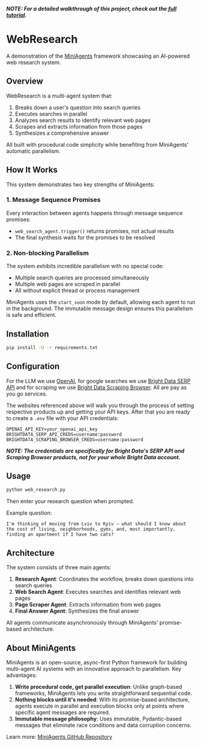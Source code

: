 ***NOTE: For a detailed walkthrough of this project, check out the [full tutorial](https://app.readytensor.ai/publications/miniagents-multi-agent-ai-with-procedural-simplicity-sZ9xgmyLOTyp).***

# WebResearch

A demonstration of the [MiniAgents](https://github.com/teremterem/MiniAgents) framework showcasing an AI-powered web research system.

## Overview

WebResearch is a multi-agent system that:

1. Breaks down a user's question into search queries
2. Executes searches in parallel
3. Analyzes search results to identify relevant web pages
4. Scrapes and extracts information from those pages
5. Synthesizes a comprehensive answer

All built with procedural code simplicity while benefiting from MiniAgents' automatic parallelism.

## How It Works

This system demonstrates two key strengths of MiniAgents:

### 1. Message Sequence Promises

Every interaction between agents happens through message sequence promises:

- `web_search_agent.trigger()` returns promises, not actual results
- The final synthesis waits for the promises to be resolved

### 2. Non-blocking Parallelism

The system exhibits incredible parallelism with no special code:

- Multiple search queries are processed simultaneously
- Multiple web pages are scraped in parallel
- All without explicit thread or process management

MiniAgents uses the `start_soon` mode by default, allowing each agent to run in the background. The immutable message design ensures this parallelism is safe and efficient.

## Installation

```bash
pip install -U -r requirements.txt
```

## Configuration

For the LLM we use [OpenAI](https://platform.openai.com/api-keys), for google searches we use [Bright Data SERP API](https://brightdata.com/products/serp-api) and for scraping we use [Bright Data Scraping Browser](https://brightdata.com/products/scraping-browser). All are pay as you go services.

The websites referenced above will walk you through the process of setting respective products up and getting your API keys. After that you are ready to create a `.env` file with your API credentials:

```
OPENAI_API_KEY=your_openai_api_key
BRIGHTDATA_SERP_API_CREDS=username:password
BRIGHTDATA_SCRAPING_BROWSER_CREDS=username:password
```

***NOTE: The credentials are specifically for Bright Data's SERP API and Scraping Browser products, not for your whole Bright Data account.***

## Usage

```bash
python web_research.py
```

Then enter your research question when prompted.

Example question:
```
I'm thinking of moving from Lviv to Kyiv — what should I know about the cost of living, neighborhoods, gyms, and, most importantly, finding an apartment if I have two cats?
```

## Architecture

The system consists of three main agents:

1. **Research Agent**: Coordinates the workflow, breaks down questions into search queries
2. **Web Search Agent**: Executes searches and identifies relevant web pages
3. **Page Scraper Agent**: Extracts information from web pages
4. **Final Answer Agent**: Synthesizes the final answer

All agents communicate asynchronously through MiniAgents' promise-based architecture.

## About MiniAgents

MiniAgents is an open-source, async-first Python framework for building multi-agent AI systems with an innovative approach to parallelism. Key advantages:

1. **Write procedural code, get parallel execution**: Unlike graph-based frameworks, MiniAgents lets you write straightforward sequential code.
2. **Nothing blocks until it's needed**: With its promise-based architecture, agents execute in parallel and execution blocks only at points where specific agent messages are required.
3. **Immutable message philosophy**: Uses immutable, Pydantic-based messages that eliminate race conditions and data corruption concerns.

Learn more: [MiniAgents GitHub Repository](https://github.com/teremterem/MiniAgents)
